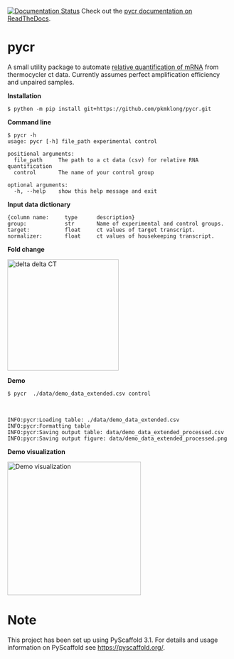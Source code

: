 [![Documentation Status](https://readthedocs.org/projects/docs/badge/?version=latest)](https://pycr.readthedocs.io/en/latest/) Check out the [pycr documentation on ReadTheDocs](https://pycr.readthedocs.io/en/latest/). 


pycr
====
A small utility package to automate [relative quantification of mRNA](https://en.wikipedia.org/wiki/Real-time_polymerase_chain_reaction) from thermocycler ct data. 
Currently assumes perfect amplification efficiency and unpaired samples.

<b>Installation</b>

    $ python -m pip install git+https://github.com/pkmklong/pycr.git

<b>Command line</b>

    $ pycr -h
    usage: pycr [-h] file_path experimental control

    positional arguments:
      file_path     The path to a ct data (csv) for relative RNA quantification
      control       The name of your control group

    optional arguments:
      -h, --help    show this help message and exit
      

<b>Input data dictionary</b>
```
{column name:     type      description}
group:            str       Name of experimental and control groups.
target:           float     ct values of target transcript.
normalizer:       float     ct values of housekeeping transcript.
```

<b>Fold change</b>

<img src="https://github.com/pkmklong/pycr/blob/master/images/ddct.svg" height="250"  class="center" title="delta delta CT">


<b>Demo</b>

    $ pycr  ./data/demo_data_extended.csv control 
<br>    

    INFO:pycr:Loading table: ./data/demo_data_extended.csv
    INFO:pycr:Formatting table
    INFO:pycr:Saving output table: data/demo_data_extended_processed.csv
    INFO:pycr:Saving output figure: data/demo_data_extended_processed.png

<b>Demo visualization</b>

<img src="https://github.com/pkmklong/pycr/blob/master/images/demo_data_extended_processed.png" height="300"  class="center" title="Demo visualization">


Note
====

This project has been set up using PyScaffold 3.1. For details and usage
information on PyScaffold see https://pyscaffold.org/.
